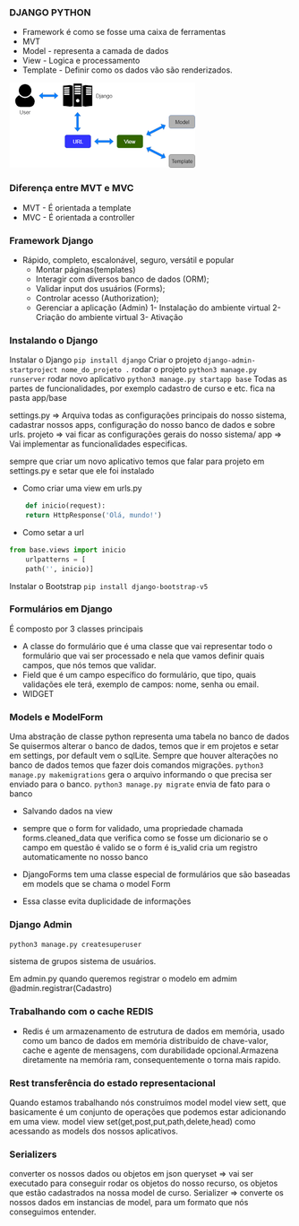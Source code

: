 ### DJANGO PYTHON

- Framework é como se fosse uma caixa de ferramentas
- MVT
- Model - representa a camada de dados
- View - Logica e processamento
- Template - Definir como os dados vão são renderizados.

![MVT](/mvt.png)

### Diferença entre MVT e MVC
- MVT - É orientada a template
- MVC - É orientada a controller

### Framework Django
- Rápido, completo, escalonável, seguro, versátil e popular
  - Montar páginas(templates)
  - Interagir com diversos banco de dados (ORM);
  - Validar input dos usuários (Forms);
  - Controlar acesso (Authorization);
  - Gerenciar a aplicação (Admin)
1- Instalação do ambiente virtual
2- Criação do ambiente virtual
3- Ativação

### Instalando o Django
Instalar o Django `pip install django`
Criar o projeto `django-admin-startproject nome_do_projeto .`
rodar o projeto `python3 manage.py runserver`
rodar novo aplicativo `python3 manage.py startapp base` Todas as partes de funcionalidades, por exemplo cadastro de curso e etc. fica na pasta app/base

settings.py => Arquiva todas as configurações principais do nosso sistema, cadastrar nossos apps, configuração do nosso banco de dados e sobre urls. 
projeto => vai ficar as configurações gerais do nosso sistema/
app => Vai implementar as funcionalidades especificas.

sempre que criar um novo aplicativo temos que falar para projeto em settings.py e setar que ele foi instalado


- Como criar uma view em urls.py
```python
    def inicio(request):
    return HttpResponse('Olá, mundo!')
```
- Como setar a url
```python
from base.views import inicio
    urlpatterns = [
    path('', inicio)]
```

Instalar o Bootstrap
`pip install django-bootstrap-v5`

### Formulários em Django
É composto por 3 classes principais
- A classe do formulário que é uma classe que vai representar todo o formulário que vai ser processado 
e nela que vamos definir quais campos, que nós temos que validar.
- Field que é um campo específico do formulário, que tipo, quais validações ele terá,
exemplo de campos: nome, senha ou email.
- WIDGET

### Models e ModelForm
 Uma abstração de classe python representa uma tabela no banco de dados
 Se quisermos alterar o banco de dados, temos que ir em projetos e setar em settings, por default vem o sqlLite.
 Sempre que houver alterações no banco de dados temos que fazer dois comandos migrações.
 `python3 manage.py makemigrations` gera o arquivo informando o que precisa ser enviado para o banco.
 `python3 manage.py migrate` envia de fato para o banco

- Salvando dados na view
- sempre que o form for validado, uma propriedade chamada forms.cleaned_data que verifica como se fosse um dicionario
se o campo em questão é valido se o form é is_valid cria um registro automaticamente no nosso banco

- DjangoForms tem uma classe especial de formulários que são baseadas em models que se chama o model Form
- Essa classe evita duplicidade de informações

### Django Admin
`python3 manage.py createsuperuser`

sistema de grupos
sistema de usuários.

Em admin.py quando queremos registrar o modelo em admim @admin.registrar(Cadastro)

### Trabalhando com o cache REDIS
- Redis é um armazenamento de estrutura de dados em memória, usado como um banco de dados em memória distribuído de chave-valor, cache e agente de mensagens, com durabilidade opcional.Armazena diretamente na memória ram, consequentemente o torna mais rapido.

### Rest transferência do estado representacional
Quando estamos trabalhando nós construímos model model view sett, que basicamente é um conjunto de operações que podemos estar adicionando em uma view.
model view set(get,post,put,path,delete,head) como acessando as models dos nossos aplicativos.

### Serializers
converter os nossos dados ou objetos em json
queryset => vai ser executado para conseguir rodar os objetos do nosso recurso, os objetos que estão cadastrados na nossa model de curso.
Serializer => converte os nossos dados em instancias de model, para um formato que nós conseguimos entender.